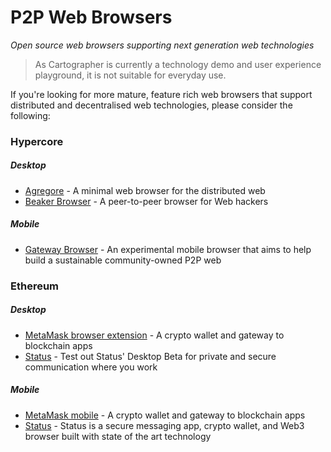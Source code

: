 # P2P Web Browsers
_Open source web browsers supporting next generation web technologies_

> As Cartographer is currently a technology demo and user experience playground, it is not suitable for everyday use.  

If you're looking for more mature, feature rich web browsers that support distributed and decentralised web technologies, please consider the following:


### Hypercore

##### Desktop 
- [Agregore](https://github.com/RangerMauve/agregore-browser) - A minimal web browser for the distributed web
- [Beaker Browser](https://beakerbrowser.com/) - A peer-to-peer browser for Web hackers
##### Mobile 
- [Gateway Browser](https://twitter.com/GatewayBrowser) - An experimental mobile browser that aims to help build a sustainable community-owned P2P web


### Ethereum

##### Desktop 
- [MetaMask browser extension](https://metamask.io/) - A crypto wallet and gateway to blockchain apps
- [Status](https://status.im/get/) - Test out Status' Desktop Beta for private and secure communication where you work
##### Mobile
- [MetaMask mobile](https://metamask.io/) - A crypto wallet and gateway to blockchain apps
- [Status](https://status.im/get/) - Status is a secure messaging app, crypto wallet, and Web3 browser built with state of the art technology
